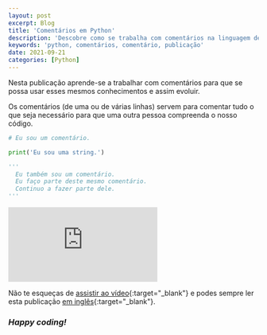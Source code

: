 ```yaml
---
layout: post
excerpt: Blog
title: 'Comentários em Python'
description: 'Descobre como se trabalha com comentários na linguagem de programação Python. Obtém respostas às tuas dúvidas com a teoria e os exemplos apresentados.'
keywords: 'python, comentários, comentário, publicação'
date: 2021-09-21
categories: [Python]
---
```


Nesta publicação aprende-se a trabalhar com comentários para que se possa usar esses mesmos conhecimentos e assim evoluir.

Os comentários (de uma ou de várias linhas) servem para comentar tudo o que seja necessário para que uma outra pessoa compreenda o nosso código.

```python
# Eu sou um comentário.

print('Eu sou uma string.')

'''
  Eu também sou um comentário.
  Eu faço parte deste mesmo comentário.
  Continuo a fazer parte dele.
'''
```

<div class="video-container">
  <iframe src="https://www.youtube.com/embed/cAxkOgCkz9s" frameborder="0" allowfullscreen></iframe>
</div>

Não te esqueças de [assistir ao vídeo](https://youtu.be/cAxkOgCkz9s){:target="\_blank"} e podes sempre ler esta publicação [em inglês](https://nelsonsilvadev.com/blog/20210921/comments-in-python/){:target="\_blank"}.

### _Happy coding!_
